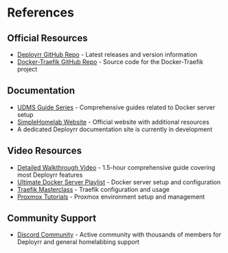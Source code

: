 # References

## Official Resources

- [Deployrr GitHub Repo](https://github.com/SimpleHomelab/deployarr) - Latest releases and version information
- [Docker-Traefik GitHub Repo](https://github.com/SimpleHomelab/docker-traefik) - Source code for the Docker-Traefik project

## Documentation

- [UDMS Guide Series](https://www.simplehomelab.com/tag/ultimate-docker-server/) - Comprehensive guides related to Docker server setup
- [SimpleHomelab Website](https://www.simplehomelab.com) - Official website with additional resources
- A dedicated Deployrr documentation site is currently in development

## Video Resources

- [Detailed Walkthrough Video](https://www.youtube.com/embed/rdqbAr0TFnQ) - 1.5-hour comprehensive guide covering most Deployrr features
- [Ultimate Docker Server Playlist](https://youtube.com/playlist?list=PL1Hno7tIbSWV-c1E87BqTzPMgfGxM08nf&si=2D68bZOuYEwKbcJF) - Docker server setup and configuration
- [Traefik Masterclass](https://youtube.com/playlist?list=PL1Hno7tIbSWUGrZSqeB9aCsdAuoeVwvgh&si=tcX98PyyUWWIB-o_) - Traefik configuration and usage
- [Proxmox Tutorials](https://youtube.com/playlist?list=PL1Hno7tIbSWVrEK7Uibb8WBCN_hjozr_z&si=U65Pw3BvwdyRiD21) - Proxmox environment setup and management

## Community Support

- [Discord Community](https://www.simplehomelab.com/go/discord-deployarr) - Active community with thousands of members for Deployrr and general homelabbing support 